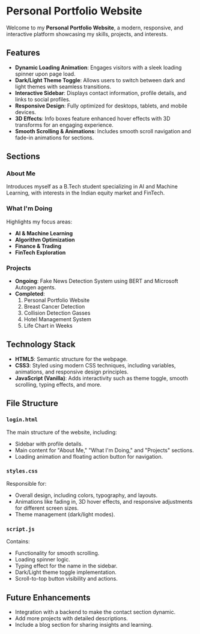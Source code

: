 # Personal Portfolio Website

Welcome to my **Personal Portfolio Website**, a modern, responsive, and interactive platform showcasing my skills, projects, and interests.

## Features

- **Dynamic Loading Animation**: Engages visitors with a sleek loading spinner upon page load.
- **Dark/Light Theme Toggle**: Allows users to switch between dark and light themes with seamless transitions.
- **Interactive Sidebar**: Displays contact information, profile details, and links to social profiles.
- **Responsive Design**: Fully optimized for desktops, tablets, and mobile devices.
- **3D Effects**: Info boxes feature enhanced hover effects with 3D transforms for an engaging experience.
- **Smooth Scrolling & Animations**: Includes smooth scroll navigation and fade-in animations for sections.

## Sections

### About Me
Introduces myself as a B.Tech student specializing in AI and Machine Learning, with interests in the Indian equity market and FinTech.

### What I'm Doing
Highlights my focus areas:
- **AI & Machine Learning**
- **Algorithm Optimization**
- **Finance & Trading**
- **FinTech Exploration**

### Projects
- **Ongoing**: Fake News Detection System using BERT and Microsoft Autogen agents.
- **Completed**:
  1. Personal Portfolio Website  
  2. Breast Cancer Detection  
  3. Collision Detection Gasses  
  4. Hotel Management System  
  5. Life Chart in Weeks  

## Technology Stack

- **HTML5**: Semantic structure for the webpage.
- **CSS3**: Styled using modern CSS techniques, including variables, animations, and responsive design principles.
- **JavaScript (Vanilla)**: Adds interactivity such as theme toggle, smooth scrolling, typing effects, and more.

## File Structure

### `login.html`
The main structure of the website, including:
- Sidebar with profile details.
- Main content for "About Me," "What I'm Doing," and "Projects" sections.
- Loading animation and floating action button for navigation.

### `styles.css`
Responsible for:
- Overall design, including colors, typography, and layouts.
- Animations like fading in, 3D hover effects, and responsive adjustments for different screen sizes.
- Theme management (dark/light modes).

### `script.js`
Contains:
- Functionality for smooth scrolling.
- Loading spinner logic.
- Typing effect for the name in the sidebar.
- Dark/Light theme toggle implementation.
- Scroll-to-top button visibility and actions.

## Future Enhancements
- Integration with a backend to make the contact section dynamic.
- Add more projects with detailed descriptions.
- Include a blog section for sharing insights and learning.
